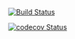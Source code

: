 [![Build Status](https://travis-ci.org/amyfei2015/cs207test.svg?branch=master)](https://travis-ci.org/amyfei2015/cs207test.svg?branch=master)

[![codecov Status](https://codecov.io/gh/amyfei2015/cs207test/branch/master/graph/badge.svg)](https://codecov.io/gh/amyfei2015/cs207test)
